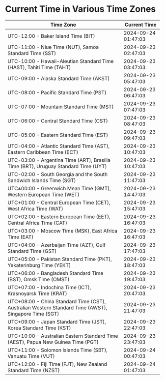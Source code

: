 # Current Time in Various Time Zones

| Time Zone | Current Time |
|-----------|--------------|
| UTC-12:00 - Baker Island Time (BIT) | 2024-09-24 01:47:03 |
| UTC-11:00 - Niue Time (NUT), Samoa Standard Time (SST) | 2024-09-23 02:47:03 |
| UTC-10:00 - Hawaii-Aleutian Standard Time (HAST), Tahiti Time (TAHT) | 2024-09-23 03:47:03 |
| UTC-09:00 - Alaska Standard Time (AKST) | 2024-09-23 05:47:03 |
| UTC-08:00 - Pacific Standard Time (PST) | 2024-09-23 06:47:03 |
| UTC-07:00 - Mountain Standard Time (MST) | 2024-09-23 07:47:03 |
| UTC-06:00 - Central Standard Time (CST) | 2024-09-23 08:47:03 |
| UTC-05:00 - Eastern Standard Time (EST) | 2024-09-23 09:47:03 |
| UTC-04:00 - Atlantic Standard Time (AST), Eastern Caribbean Time (ECT) | 2024-09-23 10:47:03 |
| UTC-03:00 - Argentina Time (ART), Brasília Time (BRT), Uruguay Standard Time (UYT) | 2024-09-23 10:47:03 |
| UTC-02:00 - South Georgia and the South Sandwich Islands Time (SGT) | 2024-09-23 11:47:03 |
| UTC±00:00 - Greenwich Mean Time (GMT), Western European Time (WET) | 2024-09-23 14:47:03 |
| UTC+01:00 - Central European Time (CET), West Africa Time (WAT) | 2024-09-23 15:47:03 |
| UTC+02:00 - Eastern European Time (EET), Central Africa Time (CAT) | 2024-09-23 16:47:03 |
| UTC+03:00 - Moscow Time (MSK), East Africa Time (EAT) | 2024-09-23 16:47:03 |
| UTC+04:00 - Azerbaijan Time (AZT), Gulf Standard Time (GST) | 2024-09-23 17:47:03 |
| UTC+05:00 - Pakistan Standard Time (PKT), Yekaterinburg Time (YEKT) | 2024-09-23 18:47:03 |
| UTC+06:00 - Bangladesh Standard Time (BST), Omsk Time (OMST) | 2024-09-23 19:47:03 |
| UTC+07:00 - Indochina Time (ICT), Krasnoyarsk Time (KRAT) | 2024-09-23 20:47:03 |
| UTC+08:00 - China Standard Time (CST), Australian Western Standard Time (AWST), Singapore Time (SGT) | 2024-09-23 21:47:03 |
| UTC+09:00 - Japan Standard Time (JST), Korea Standard Time (KST) | 2024-09-23 22:47:03 |
| UTC+10:00 - Australian Eastern Standard Time (AEST), Papua New Guinea Time (PGT) | 2024-09-23 23:47:03 |
| UTC+11:00 - Solomon Islands Time (SBT), Vanuatu Time (VUT) | 2024-09-24 00:47:03 |
| UTC+12:00 - Fiji Time (FJT), New Zealand Standard Time (NZST) | 2024-09-24 01:47:03 |
